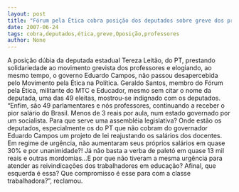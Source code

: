 ```yaml
---
layout: post
title: "Fórum pela Ética cobra posição dos deputados sobre greve dos professores"
date: 2007-06-24
tags: cobra,deputados,ética,greve,Oposição,professores
author: None
---
```

A posi&ccedil;&atilde;o d&uacute;bia da deputada estadual Tereza Leit&atilde;o, do PT, prestando solidariedade ao movimento grevista dos professores e elogiando, ao mesmo tempo, o governo Eduardo Campos, n&atilde;o passou desapercebida pelo Movimento pela &Eacute;tica na Pol&iacute;tica.
Geraldo Santos, membro do F&oacute;rum pela &Eacute;tica, militante do MTC e Educador, mesmo sem citar o nome da deputada, uma das 49 eleitas, mostrou-se indignado com os deputados.
&ldquo;Enfim, s&atilde;o 49 parlamentares e n&oacute;s professores, continuando a receber o pior sal&aacute;rio do Brasil. Menos de 3 reais por aula, num estado governado por um socialista. 
Para que serve uma assembl&eacute;ia legislativa? Onde est&atilde;o os deputados, especialmente os do PT que n&atilde;o cobram do governador Eduardo Campos um projeto de lei reajustando os sal&aacute;rios dos docentes.
Em regime de urg&ecirc;ncia, n&atilde;o aumentaram seus pr&oacute;prios sal&aacute;rios em quase 30% e por unanimidade?! J&aacute; n&atilde;o basta a verba de palet&oacute; em quase 13 mil reais e outras mordomias...E por que n&atilde;o tiveram a mesma urg&ecirc;ncia para atender as reivindica&ccedil;&otilde;es dos trabalhadores em educa&ccedil;&atilde;o?
Afinal, que esquerda &eacute; essa? Que compromisso &eacute; esse para com a classe trabalhadora?&rdquo;, reclamou. 
 